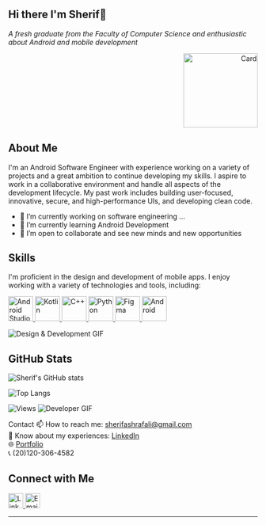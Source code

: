 ## Hi there I'm Sherif👋
*A fresh graduate from the Faculty of Computer Science and enthusiastic about Android and mobile development* <p align="right"> <img src="https://github.com/user-attachments/assets/35fb2ba5-39af-41f7-84f0-09c85e3ed5ac" alt="Card" height="150" width="150"/> </p>

## About Me 
I'm an Android Software Engineer with experience working on a variety of projects and a great ambition to continue developing my skills. I aspire to work in a collaborative environment and handle all aspects of the development lifecycle. My past work includes building user-focused, innovative, secure, and high-performance UIs, and developing clean code. 
- 🔭 I’m currently working on software engineering ...
- 🌱 I’m currently learning Android Development
- 👯 I’m open to collaborate and see new minds and new opportunities

## Skills 
I'm proficient in the design and development of mobile apps. I enjoy working with a variety of technologies and tools, including:

<p align="left">
<a href="https://developer.android.com/studio" target="_blank">
<img src="https://cdn.jsdelivr.net/gh/devicons/devicon@latest/icons/androidstudio/androidstudio-original.svg"(https://github.com/user-attachments/assets/52d4f972-466f-45b8-998c-e141165eabe0)
"(https://github.com/user-attachments/assets/29d476f8-9b42-4484-b573-f69e531a3644)" alt="Android Studio" height="50" width="50"/>
</a>
<a href="https://kotlinlang.org/" target="_blank" >
<img src="https://cdn.jsdelivr.net/gh/devicons/devicon@latest/icons/kotlin/kotlin-original.svg" alt="Kotlin" height="50" width="50"/>
</a>
<a href="https://isocpp.org/" target="_blank">
<img src="https://cdn.jsdelivr.net/gh/devicons/devicon@latest/icons/cplusplus/cplusplus-original.svg" alt="C++" height="50" width="50"/>
</a>
<a href="https://www.python.org/" target="_blank">
<img src="https://cdn.jsdelivr.net/gh/devicons/devicon@latest/icons/python/python-original.svg" alt="Python" height="50" width="50"/>
</a>
<a href="https://www.figma.com/" target="_blank">
<img src="https://cdn.jsdelivr.net/gh/devicons/devicon@latest/icons/figma/figma-original.svg" alt="Figma" height="50" width="50"/>
</a>
<a href="https://www.android.com/" target="_blank">
<img src="https://cdn.jsdelivr.net/gh/devicons/devicon@latest/icons/android/android-original-wordmark.svg" alt="Android" height="50" width="50"/>
</a>
</p>

![Design & Development GIF](https://media1.giphy.com/media/v1.Y2lkPTc5MGI3NjExMWJzdGZtenBjcW91Y3dwY21jdDNkajU2YjZibWE0aWVrdGFwZjY2dyZlcD12MV9pbnRlcm5hbF9naWZfYnlfaWQmY3Q9Zw/cNfIqjpCY1zqfaLmd8/giphy.webp)

## GitHub Stats

![Sherif's GitHub stats](https://github-readme-stats.vercel.app/api?username=sherifashraf74&show_icons=true&theme=radical)

![Top Langs](https://github-readme-stats.vercel.app/api/top-langs/?username=sherifashraf74&layout=compact&theme=radical)

![Views](https://komarev.com/ghpvc/?username=sherifashraf&color=blue)
![Developer GIF](https://media0.giphy.com/media/v1.Y2lkPTc5MGI3NjExNTVyeHpoMzY1NzBhNWFnem1mOW9hN2xhOTh3d2J2c2lubW9rcTdtcSZlcD12MV9pbnRlcm5hbF9naWZfYnlfaWQmY3Q9Zw/llarwdtFqG63IlqUR1/giphy.webp)

Contact
📫 How to reach me: [sherifashrafali@gmail.com](mailto:sherifashrafali@gmail.com)  
📄 Know about my experiences: [LinkedIn](https://www.linkedin.com/in/cherif-ashraf)  
🌐 [Portfolio](https://sherifashraf74.github.io/)  
📞 (20)120-306-4582
## Connect with Me

<a href="https://www.linkedin.com/in/cherif-ashraf" target="_blank">
  <img src="https://cdn.jsdelivr.net/npm/simple-icons@v5/icons/linkedin.svg" alt="LinkedIn" height="30" width="30"/>
</a>
<a href="mailto:sherifashrafali@gmail.com" target="_blank">
  <img src="https://cdn.jsdelivr.net/npm/simple-icons@v5/icons/gmail.svg" alt="Email" height="30" width="30"/>
</a>

---
